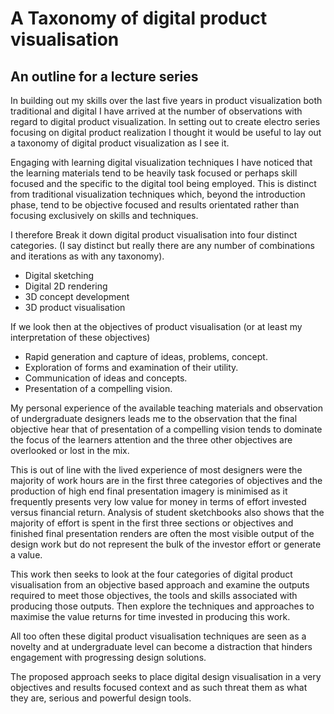 # A Taxonomy of digital product visualisation
## An outline for a lecture series
In building out my skills over the last five years in product visualization both traditional and digital I have arrived at the number of observations with regard to digital product visualization. In setting out to create electro series focusing on digital product realization I thought it would be useful to lay out a taxonomy of digital product visualization as I see it.

Engaging with learning digital visualization techniques I have noticed that the learning materials tend to be heavily task focused or perhaps skill focused and the specific to the digital tool being employed. This is distinct from traditional visualization techniques which, beyond the introduction phase, tend to be objective focused and results orientated rather than focusing exclusively on skills and techniques.

I therefore Break it down digital product visualisation into four distinct categories. (I say distinct but really there are any number of combinations and iterations as with any taxonomy).

* Digital sketching
* Digital 2D rendering
* 3D concept development
* 3D product visualisation

If we look then at the objectives of product visualisation (or at least my interpretation of these objectives)

* Rapid generation and capture of ideas, problems, concept.
* Exploration of forms and examination of their utility.
* Communication of ideas and concepts.
* Presentation of a compelling vision.

My personal experience of the available teaching materials and observation of undergraduate designers leads me to the observation that the final objective hear that of presentation of a compelling vision tends to dominate the focus of the learners attention and the three other objectives are overlooked or lost in the mix.

This is out of line with the lived experience of most designers were the majority of work hours are in the first three categories of objectives and the production of high end final presentation imagery is minimised as it frequently presents very low value for money in terms of effort invested versus financial return. Analysis of student sketchbooks also shows that the majority of effort is spent in the first three sections or objectives and finished final presentation renders are often the most visible output of the design work but do not represent the bulk of the investor effort or generate a value.

This work then seeks to look at the four categories of digital product visualisation from an objective based approach and examine the outputs required to meet those objectives, the tools and skills associated with producing those outputs. Then explore the  techniques and approaches to maximise the value returns for time invested in producing this work.

All too often these digital product visualisation techniques are seen as a novelty and at undergraduate level can become a distraction that hinders engagement with progressing design solutions. 

The proposed approach seeks to place digital design visualisation in a very objectives and results focused context and as such threat them as what they are, serious and powerful design tools. 
